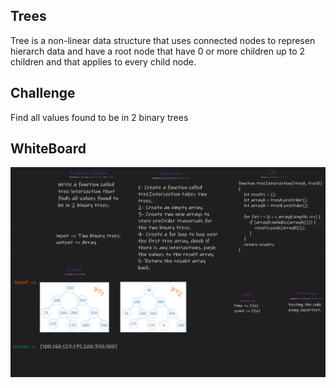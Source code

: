 ## Trees
Tree is a non-linear data structure that uses connected nodes to represen hierarch data and have a root node that have 0 or more children up to 2 children and that applies to every child node.

## Challenge
Find all values found to be in 2 binary trees


## WhiteBoard
![WhiteBoard](./code32.png)